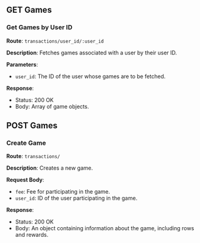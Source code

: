 ## GET Games

### Get Games by User ID

**Route**: `transactions/user_id/:user_id`

**Description**: Fetches games associated with a user by their user ID.

**Parameters**:
- `user_id`: The ID of the user whose games are to be fetched.

**Response**:
- Status: 200 OK
- Body: Array of game objects.

## POST Games

### Create Game

**Route**: `transactions/`

**Description**: Creates a new game.

**Request Body**:
- `fee`: Fee for participating in the game.
- `user_id`: ID of the user participating in the game.

**Response**:
- Status: 200 OK
- Body: An object containing information about the game, including rows and rewards.
